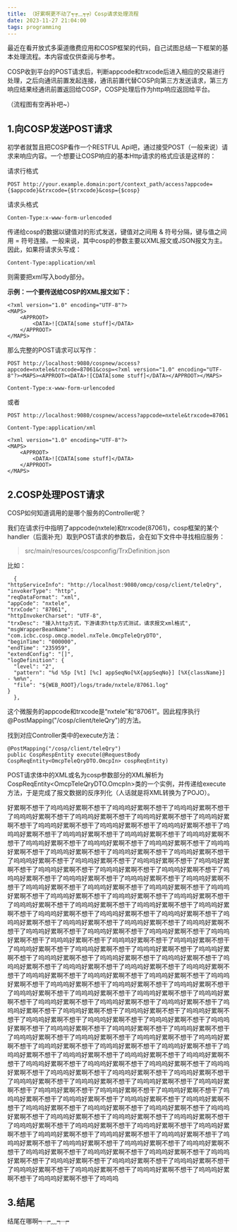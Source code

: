 ```yaml
---
title: （好累啊更不动了┭┮﹏┭┮）Cosp请求处理流程
date: 2023-11-27 21:04:00
tags: programming
---
```

最近在看开放式多渠道缴费应用和COSP框架的代码，自己试图总结一下框架的基本处理流程。本内容或仅供查阅与参考。
<!--more-->
COSP收到平台的POST请求后，判断appcode和trxcode后进入相应的交易进行处理，之后向通讯前置发起连接，通讯前置代替COSP向第三方发送请求，第三方响应结果经通讯前置返回给COSP，COSP处理后作为http响应返回给平台。

（流程图有空再补吧~）

## 1.向COSP发送POST请求 ##

初学者就暂且把COSP看作一个RESTFUL Api吧，通过接受POST（一般来说）请求来响应内容。一个想要让COSP响应的基本Http请求的格式应该是这样的：

请求行格式


    POST http://your.example.domain:port/context_path/access?appcode={$appcode}&trxcode={$trxcode}&cosp={$cosp}


请求头格式

    Conten-Type:x-www-form-urlencoded

传递给cosp的数据以键值对的形式发送，键值对之间用 & 符号分隔，键与值之间用 = 符号连接。一般来说，其中cosp的参数主要以XML报文或JSON报文为主。因此，如果将请求头写成：

    Content-Type:application/xml

则需要把xml写入body部分。


**示例：一个要传送给COSP的XML报文如下：**

	<?xml version="1.0" encoding="UTF-8"?>
    <MAPS>
    	<APPROOT>
   			<DATA>![CDATA[some stuff]</DATA>
    	</APPROOT>
    </MAPS>

那么完整的POST请求可以写作：

    POST http://localhost:9080/cospnew/access?appcode=nxtele&trxcode=87061&cosp=<?xml version="1.0" encoding="UTF-8"?><MAPS><APPROOT><DATA>![CDATA[some stuff]</DATA></APPROOT></MAPS>

	Content-Type:x-www-form-urlencoded

或者

    POST http://localhost:9080/cospnew/access?appcode=nxtele&trxcode=87061

	Content-Type:application/xml

	<?xml version="1.0" encoding="UTF-8"?>
    <MAPS>
    	<APPROOT>
   			<DATA>![CDATA[some stuff]</DATA>
    	</APPROOT>
    </MAPS>

## 2.COSP处理POST请求 ##

COSP如何知道调用的是哪个服务的Controller呢？

我们在请求行中指明了appcode(nxtele)和trxcode(87061)，cosp框架的某个handler（后面补充）取到POST请求的参数后，会在如下文件中寻找相应服务：

> src/main/resources/cospconfig/TrxDefinition.json

比如：

      {
    "httpServiceInfo": "http://localhost:9080/omcp/cosp/client/teleQry",
    "invokerType": "http",
    "reqDataFormat": "xml",
    "appCode": "nxtele",
    "trxCode": "87061",
    "httpInvokerCharset": "UTF-8",
    "trxDesc": "接入http方式，下游请求http方式测试，请求报文xml格式",
    "msgWrapperBeanName": "com.icbc.cosp.omcp.model.nxTele.OmcpTeleQryDTO",
    "beginTime": "000000",
    "endTime": "235959",
    "extendConfig": "[]",
    "logDefinition": {
      "level": "2",
      "pattern": "%d %5p [%t] [%c] appSeqNo[%X{appSeqNo}] [%X{className}] - %m%n",
      "file": "${WEB_ROOT}/logs/trade/nxtele/87061.log"
    }
      },

这个微服务的appcode和trxcode是“nxtele”和“87061”。因此程序执行@PostMapping("/cosp/client/teleQry")的方法。


找到对应Controller类中的execute方法：

	@PostMapping("/cosp/client/teleQry")
    public CospRespEntity execute(@RequestBody CospReqEntity<OmcpTeleQryDTO.OmcpIn> cospReqEntity)

POST请求体中的XML或名为cosp参数部分的XML解析为CospReqEntity<OmcpTeleQryDTO.OmcpIn>类的一个实例，并传递给execute方法，于是完成了报文数据的反序列化（人话就是将XML转换为了POJO）。

好累啊不想干了呜呜呜好累啊不想干了呜呜呜好累啊不想干了呜呜呜好累啊不想干了呜呜呜好累啊不想干了呜呜呜好累啊不想干了呜呜呜好累啊不想干了呜呜呜好累啊不想干了呜呜呜好累啊不想干了呜呜呜好累啊不想干了呜呜呜好累啊不想干了呜呜呜好累啊不想干了呜呜呜好累啊不想干了呜呜呜好累啊不想干了呜呜呜好累啊不想干了呜呜呜好累啊不想干了呜呜呜好累啊不想干了呜呜呜好累啊不想干了呜呜呜好累啊不想干了呜呜呜好累啊不想干了呜呜呜好累啊不想干了呜呜呜好累啊不想干了呜呜呜好累啊不想干了呜呜呜好累啊不想干了呜呜呜好累啊不想干了呜呜呜好累啊不想干了呜呜呜好累啊不想干了呜呜呜好累啊不想干了呜呜呜好累啊不想干了呜呜呜好累啊不想干了呜呜呜好累啊不想干了呜呜呜好累啊不想干了呜呜呜好累啊不想干了呜呜呜好累啊不想干了呜呜呜好累啊不想干了呜呜呜好累啊不想干了呜呜呜好累啊不想干了呜呜呜好累啊不想干了呜呜呜好累啊不想干了呜呜呜好累啊不想干了呜呜呜好累啊不想干了呜呜呜好累啊不想干了呜呜呜好累啊不想干了呜呜呜好累啊不想干了呜呜呜好累啊不想干了呜呜呜好累啊不想干了呜呜呜好累啊不想干了呜呜呜好累啊不想干了呜呜呜好累啊不想干了呜呜呜好累啊不想干了呜呜呜好累啊不想干了呜呜呜好累啊不想干了呜呜呜好累啊不想干了呜呜呜好累啊不想干了呜呜呜好累啊不想干了呜呜呜好累啊不想干了呜呜呜好累啊不想干了呜呜呜好累啊不想干了呜呜呜好累啊不想干了呜呜呜好累啊不想干了呜呜呜好累啊不想干了呜呜呜好累啊不想干了呜呜呜好累啊不想干了呜呜呜好累啊不想干了呜呜呜好累啊不想干了呜呜呜好累啊不想干了呜呜呜好累啊不想干了呜呜呜好累啊不想干了呜呜呜好累啊不想干了呜呜呜好累啊不想干了呜呜呜好累啊不想干了呜呜呜好累啊不想干了呜呜呜好累啊不想干了呜呜呜好累啊不想干了呜呜呜好累啊不想干了呜呜呜好累啊不想干了呜呜呜好累啊不想干了呜呜呜好累啊不想干了呜呜呜好累啊不想干了呜呜呜好累啊不想干了呜呜呜好累啊不想干了呜呜呜好累啊不想干了呜呜呜好累啊不想干了呜呜呜好累啊不想干了呜呜呜好累啊不想干了呜呜呜好累啊不想干了呜呜呜好累啊不想干了呜呜呜好累啊不想干了呜呜呜好累啊不想干了呜呜呜好累啊不想干了呜呜呜好累啊不想干了呜呜呜好累啊不想干了呜呜呜好累啊不想干了呜呜呜好累啊不想干了呜呜呜好累啊不想干了呜呜呜好累啊不想干了呜呜呜好累啊不想干了呜呜呜好累啊不想干了呜呜呜好累啊不想干了呜呜呜好累啊不想干了呜呜呜好累啊不想干了呜呜呜好累啊不想干了呜呜呜好累啊不想干了呜呜呜好累啊不想干了呜呜呜好累啊不想干了呜呜呜好累啊不想干了呜呜呜好累啊不想干了呜呜呜好累啊不想干了呜呜呜好累啊不想干了呜呜呜好累啊不想干了呜呜呜好累啊不想干了呜呜呜好累啊不想干了呜呜呜好累啊不想干了呜呜呜好累啊不想干了呜呜呜好累啊不想干了呜呜呜好累啊不想干了呜呜呜好累啊不想干了呜呜呜好累啊不想干了呜呜呜好累啊不想干了呜呜呜好累啊不想干了呜呜呜好累啊不想干了呜呜呜好累啊不想干了呜呜呜好累啊不想干了呜呜呜好累啊不想干了呜呜呜好累啊不想干了呜呜呜好累啊不想干了呜呜呜好累啊不想干了呜呜呜好累啊不想干了呜呜呜好累啊不想干了呜呜呜好累啊不想干了呜呜呜好累啊不想干了呜呜呜好累啊不想干了呜呜呜好累啊不想干了呜呜呜好累啊不想干了呜呜呜好累啊不想干了呜呜呜好累啊不想干了呜呜呜好累啊不想干了呜呜呜好累啊不想干了呜呜呜好累啊不想干了呜呜呜好累啊不想干了呜呜呜好累啊不想干了呜呜呜好累啊不想干了呜呜呜好累啊不想干了呜呜呜好累啊不想干了呜呜呜好累啊不想干了呜呜呜好累啊不想干了呜呜呜好累啊不想干了呜呜呜好累啊不想干了呜呜呜好累啊不想干了呜呜呜好累啊不想干了呜呜呜好累啊不想干了呜呜呜好累啊不想干了呜呜呜好累啊不想干了呜呜呜

## 3.结尾 ##
结尾在哪啊┭┮﹏┭┮